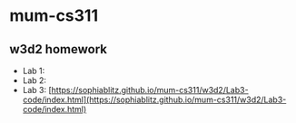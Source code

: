 # mum-cs311

## w3d2 homework
 - Lab 1: 
 - Lab 2: 
 - Lab 3: [https://sophiablitz.github.io/mum-cs311/w3d2/Lab3-code/index.html](https://sophiablitz.github.io/mum-cs311/w3d2/Lab3-code/index.html)